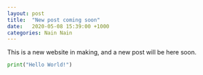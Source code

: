 ```yaml
---
layout: post
title:  "New post coming soon"
date:   2020-05-08 15:39:00 +1000
categories: Nain Nain
---
```

This is a new website in making, and a new post will be here soon.

```python
print("Hello World!")
```

